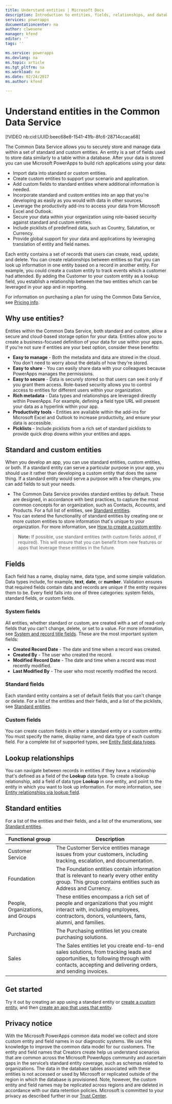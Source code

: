 ```yaml
---
title: Understand entities | Microsoft Docs
description: Introduction to entities, fields, relationships, and databases.
services: powerapps
documentationcenter: na
author: clwesene
manager: kfend
editor: ''
tags: ''

ms.service: powerapps
ms.devlang: na
ms.topic: article
ms.tgt_pltfrm: na
ms.workload: na
ms.date: 02/24/2017
ms.author: kfend

---
```

# Understand entities in the Common Data Service
[!VIDEO nb:cid:UUID:beec68e8-1541-41fb-8fc6-28714ccaca68]


The Common Data Service allows you to securely store and manage data within a set of standard and custom entities. An entity is a set of fields used to store data similarly to a table within a database. After your data is stored you can use Microsoft PowerApps to build rich applications using your data:

* Import data into standard or custom entities.
* Create custom entities to support your scenario and application.
* Add custom fields to standard entities where additional information is needed.
* Incorporate standard and custom entities into an app that you're developing as easily as you would with data in other sources.
* Leverage the productivity add-ins to access your data from Microsoft Excel and Outlook.
* Secure your data within your organization using role-based security against standard and custom entities.
* Include picklists of predefined data, such as Country, Salutation, or Currency.
* Provide global support for your data and applications by leveraging translation of entity and field names.

Each entity contains a set of records that users can create, read, update, and delete. You can create relationships between entities so that you can look up information in one entity based on a record in another entity. For example, you could create a custom entity to track events which a customer had attended. By adding the Customer to your custom entity as a lookup field, you establish a relationship between the two entities which can be leveraged in your app and in reporting.

For information on purchasing a plan for using the Common Data Service, see [Pricing info](pricing-billing-skus.md).

## Why use entities?
Entities within the Common Data Service, both standard and custom, allow a secure and cloud-based storage option for your data. Entities allow you to create a business-focused definition of your data for use within your apps. If you're not sure if entities are your best option, consider these benefits:

* **Easy to manage** - Both the metadata and data are stored in the cloud. You don't need to worry about the details of how they're stored.
* **Easy to share** - You can easily share data with your colleagues because PowerApps manages the permissions.
* **Easy to secure** - Data is securely stored so that users can see it only if you grant them access. Role-based security allows you to control access to entities for different users within your organization.
* **Rich metadata** - Data types and relationships are leveraged directly within PowerApps. For example, defining a field type URL will present your data as a hyperlink within your app.
* **Productivity tools** - Entities are available within the add-ins for Microsoft Excel and Outlook to increase productivity, and ensure your data is accessible.
* **Picklists** - Include picklists from a rich set of standard picklists to provide quick drop downs within your entities and apps.

## Standard and custom entities
When you develop an app, you can use standard entities, custom entities, or both. If a standard entity can serve a particular purpose in your app, you should use it rather than developing a custom entity that does the same thing. If a standard entity would serve a purpose with a few changes, you can add fields to suit your needs. 

* The Common Data Service provides standard entities by default. These are designed, in accordance with best practices, to capture the most common concepts for an organization, such as Contacts, Accounts, and Products. For a full list of entities, see [Standard entities](data-platform-intro.md#standard-entities).
* You can extend the functionality of standard entities by creating one or more custom entities to store information that's unique to your organization. For more information, see [How to create a custom entity](data-platform-create-entity.md).

> **Note:** If possible, use standard entities (with custom fields added, if required). This will ensure that you can benefit from new features or apps that leverage these entities in the future.
> 
> 

## Fields
Each field has a name, display name, data type, and some simple validation. Data types include, for example, **text**, **date**, or **number**. Validation ensures that required fields contain data and records are unique if the entity requires them to be. Every field falls into one of three categories: system fields, standard fields, or custom fields.

### System fields
All entities, whether standard or custom, are created with a set of read-only fields that you can't change, delete, or set to a value. For more information, see [System and record title fields](data-platform-create-entity.md#system-and-record-title-fields). These are the most important system fields:

* **Created Record Date** - The date and time when a record was created.
* **Created By** - The user who created the record.
* **Modified Record Date** - The date and time when a record was most recently modified.
* **Last Modified By** - The user who most recently modified the record.

### Standard fields
Each standard entity contains a set of default fields that you can't change or delete. For a list of the entities and their fields, and a list of the picklists, see [Standard entities](https://docs.microsoft.com/common-data-service/entity-reference/standard-entities).

### Custom fields
You can create custom fields in either a standard entity or a custom entity. You must specify the name, display name, and data type of each custom field. For a complete list of supported types, see [Entity field data types](https://docs.microsoft.com/en-us/common-data-service/entity-reference/field-data-types).

## Lookup relationships
You can navigate between records in entities if they have a relationship that's defined as a field of the **Lookup** data type. To create a lookup relationship, add a field of data type **Lookup** in one entity, and point to the entity in which you want to look up information. For more information, see [Entity relationships via lookup field](data-platform-entity-lookup.md).

## Standard entities
For a list of the entities and their fields, and a list of the enumerations, see [Standard entities](https://docs.microsoft.com/common-data-service/entity-reference/standard-entities).

| Functional group | Description |
| --- | --- |
| Customer Service |The Customer Service entities manage issues from your customers, including tracking, escalation, and documentation. |
| Foundation |The Foundation entities contain information that is relevant to nearly every other entity group. This group contains entities such as Address and Currency. |
| People, Organizations, and Groups |These entities encompass a rich set of people and organizations that you might interact with, including employees, contractors, donors, volunteers, fans, alumni, and families. |
| Purchasing |The Purchasing entities let you create purchasing solutions. |
| Sales |The Sales entities let you create end-to-end sales solutions, from tracking leads and opportunities, to following through with contacts, accepting and delivering orders, and sending invoices. |

## Get started
Try it out by creating an app using a standard entity or [create a custom entity](data-platform-create-entity.md), and then [create an app that uses that entity](data-platform-create-app.md).

<!--TODO - Add Link for Standard entity app - Template? -->

## Privacy notice
With the Microsoft PowerApps common data model we collect and store custom entity and field names in our diagnostic systems.  We use this knowledge to improve the common data model for our customers. The entity and field names that Creators create help us understand scenarios that are common across the Microsoft PowerApps community and ascertain gaps in the service’s standard entity coverage, such as schemas related to organizations. The data in the database tables associated with these entities is not accessed or used by Microsoft or replicated outside of the region in which the database is provisioned. Note, however, the custom entity and field names may be replicated across regions and are deleted in accordance with our data retention policies. Microsoft is committed to your privacy as described further in our [Trust Center](https://www.microsoft.com/trustcenter/Privacy/default.aspx).

